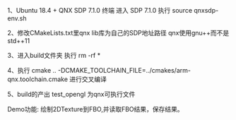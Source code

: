 1、Ubuntu 18.4 + QNX SDP 7.1.0
终端 进入 SDP 7.1.0 执行 source  qnxsdp-env.sh 

2、修改CMakeLists.txt里qnx lib库为自己的SDP地址路径  qnx使用gnu++而不是 std++11

3、进入build文件夹 执行  rm -rf *

4、执行 cmake .. -DCMAKE_TOOLCHAIN_FILE=../cmakes/arm-qnx.toolchain.cmake 进行交叉编译

5、build的产出 test_opengl 为qnx可执行文件


Demo功能: 绘制2DTexture到FBO,并读取FBO结果，保存结果。
